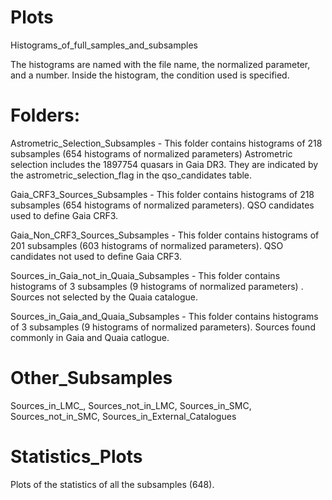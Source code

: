 # Plots
Histograms_of_full_samples_and_subsamples

The histograms are named with the file name, the normalized parameter, and a number.
Inside the histogram, the condition used is specified.

# Folders:

Astrometric_Selection_Subsamples - This folder contains histograms of 218 subsamples (654 histograms of normalized parameters)
Astrometric selection includes the 1897754 quasars in Gaia DR3. They are indicated by
the astrometric_selection_flag in the qso_candidates table.

Gaia_CRF3_Sources_Subsamples - This folder contains histograms of 218 subsamples (654 histograms of normalized parameters).
QSO candidates used to define Gaia CRF3.

Gaia_Non_CRF3_Sources_Subsamples - This folder contains histograms of 201 subsamples (603 histograms of normalized parameters).
QSO candidates not used to define Gaia CRF3.

Sources_in_Gaia_not_in_Quaia_Subsamples - This folder contains histograms of 3 subsamples (9 histograms of normalized parameters) .
Sources not selected by the Quaia catalogue.

Sources_in_Gaia_and_Quaia_Subsamples - This folder contains histograms of 3 subsamples (9 histograms of normalized parameters).
Sources found commonly in Gaia and Quaia catlogue.

# Other_Subsamples

Sources_in_LMC_,
Sources_not_in_LMC,
Sources_in_SMC,
Sources_not_in_SMC,
Sources_in_External_Catalogues

# Statistics_Plots

Plots of the statistics of all the subsamples (648).


